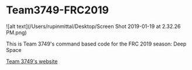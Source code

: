 # Team3749-FRC2019

![alt text](/Users/rupinmittal/Desktop/Screen Shot 2019-01-19 at 2.32.26 PM.png)

This is Team 3749's command based code for the FRC 2019 season: Deep Space

[Team 3749's website](https://www.team3749.org/)



